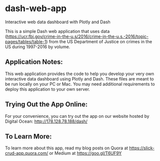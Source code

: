# dash-web-app
Interactive web data dashboard with Plotly and Dash

This is a simple Dash web application that uses data (https://ucr.fbi.gov/crime-in-the-u.s/2016/crime-in-the-u.s.-2016/topic-pages/tables/table-1) from the US Department of Justice on crimes in the US during 1997-2016 by volume.

## Application Notes:
This web application provides the code to help you develop your very own interactive data dashboard using Plotly and Dash.  These files are meant to be run locally on your PC or Mac.  You may need additional requirements to deploy this application to your own server.

## Trying Out the App Online:
For your convenience, you can try out the app on our website hosted by Digital Ocean: http://178.128.78.188/dash/

## To Learn More:
To learn more about this app, read my blog posts on Quora at https://slick-crud-app.quora.com/ or Medium at https://goo.gl/T6UF9Y
